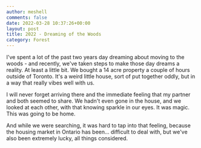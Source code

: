 ```yaml
---
author: meshell
comments: false
date: 2022-03-28 10:37:26+00:00
layout: post
title: 2022 - Dreaming of the Woods
category: Forest
---
```

I've spent a lot of the past two years day dreaming about  moving to the woods - and recently, we've taken steps to make those day dreams a reality. At least a little bit. We bought a 14 acre property a couple of hours outside of Toronto. It's a weird little house, sort of put together oddly, but in a way that really vibes well with us.

I will never forget arriving there and the immediate feeling that my partner and both seemed to share. We hadn't even gone in the house, and we looked at each other, with that knowing sparkle in our eyes. It was magic. This was going to be home.

And while we were searching, it was hard to tap into that feeling, because the housing market in Ontario has been... difficult to deal with, but we've also been extremely lucky, all things considered. 
